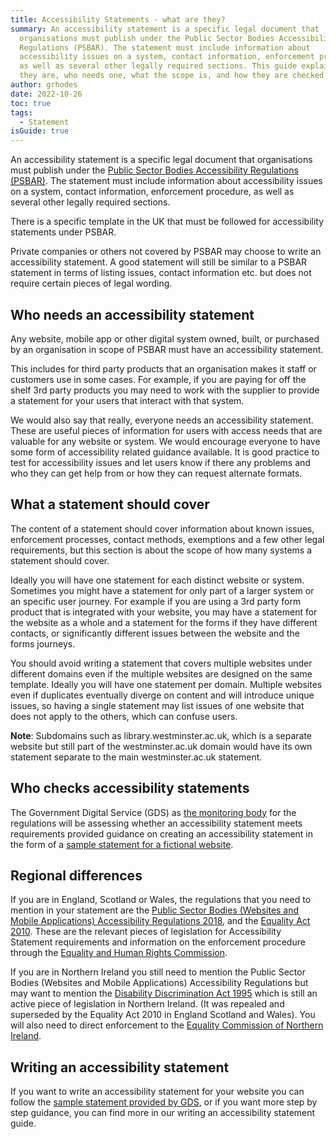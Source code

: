 ```yaml
---
title: Accessibility Statements - what are they?
summary: An accessibility statement is a specific legal document that
  organisations must publish under the Public Sector Bodies Accessibility
  Regulations (PSBAR). The statement must include information about
  accessibility issues on a system, contact information, enforcement procedure,
  as well as several other legally required sections. This guide explains what
  they are, who needs one, what the scope is, and how they are checked.
author: grhodes
date: 2022-10-26
toc: true
tags:
  - Statement
isGuide: true
---
```

An accessibility statement is a specific legal document that organisations must publish under the [Public Sector Bodies Accessibility Regulations (PSBAR)](https://www.makethingsaccessible.com/guides/what-are-the-public-sector-bodies-accessibility-regulations/). The statement must include information about accessibility issues on a system, contact information, enforcement procedure, as well as several other legally required sections.

There is a specific template in the UK that must be followed for accessibility statements under PSBAR.

Private companies or others not covered by PSBAR may choose to write an accessibility statement. A good statement will still be similar to a PSBAR statement in terms of listing issues, contact information etc. but does not require certain pieces of legal wording.

## Who needs an accessibility statement

Any website, mobile app or other digital system owned, built, or purchased by an organisation in scope of PSBAR must have an accessibility statement.

This includes for third party products that an organisation makes it staff or customers use in some cases. For example, if you are paying for off the shelf 3rd party products you may need to work with the supplier to provide a statement for your users that interact with that system.

We would also say that really, everyone needs an accessibility statement. These are useful pieces of information for users with access needs that are valuable for any website or system. We would encourage everyone to have some form of accessibility related guidance available. It is good practice to test for accessibility issues and let users know if there any problems and who they can get help from or how they can request alternate formats.

## What a statement should cover

The content of a statement should cover information about known issues, enforcement processes, contact methods, exemptions and a few other legal requirements, but this section is about the scope of how many systems a statement should cover.

Ideally you will have one statement for each distinct website or system. Sometimes you might have a statement for only part of a larger system or an specific user journey. For example if you are using a 3rd party form product that is integrated with your website, you may have a statement for the website as a whole and a statement for the forms if they have different contacts, or significantly different issues between the website and the forms journeys.

You should avoid writing a statement that covers multiple websites under different domains even if the multiple websites are designed on the same template. Ideally you will have one statement per domain. Multiple websites even if duplicates eventually diverge on content and will introduce unique issues, so having a single statement may list issues of one website that does not apply to the others, which can confuse users.

**Note**: Subdomains such as library.westminster.ac.uk, which is a separate website but still part of the westminster.ac.uk domain would have its own statement separate to the main westminster.ac.uk statement.

## Who checks accessibility statements

The Government Digital Service (GDS) as [the monitoring body](https://www.makethingsaccessible.com/guides/psbar-monitoring-and-enforcement-process/) for the regulations will be assessing whether an accessibility statement meets requirements provided guidance on creating an accessibility statement in the form of a [sample statement for a fictional website](https://www.gov.uk/government/publications/sample-accessibility-statement/sample-accessibility-statement-for-a-fictional-public-sector-website).

## Regional differences

If you are in England, Scotland or Wales, the regulations that you need to mention in your statement are the [Public Sector Bodies (Websites and Mobile Applications) Accessibility Regulations 2018](http://www.legislation.gov.uk/uksi/2018/952/contents/made), and the [Equality Act 2010](http://www.legislation.gov.uk/ukpga/2010/15/contents). These are the relevant pieces of legislation for Accessibility Statement requirements and information on the enforcement procedure through the [Equality and Human Rights Commission](https://www.equalityhumanrights.com/en).

If you are in Northern Ireland you still need to mention the Public Sector Bodies (Websites and Mobile Applications) Accessibility Regulations but may want to mention the [Disability Discrimination Act 1995](http://www.legislation.gov.uk/ukpga/1995/50/contents) which is still an active piece of legislation in Northern Ireland. (It was repealed and superseded by the Equality Act 2010 in England Scotland and Wales). You will also need to direct enforcement to the [Equality Commission of Northern Ireland](https://www.equalityni.org/Home).

## Writing an accessibility statement

If you want to write an accessibility statement for your website you can follow the [sample statement provided by GDS](https://www.gov.uk/government/publications/sample-accessibility-statement/sample-accessibility-statement-for-a-fictional-public-sector-website), or if you want more step by step guidance, you can find more in our writing an accessibility statement guide.